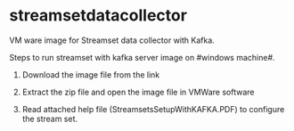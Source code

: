 # streamsetdatacollector
VM ware image for Streamset data collector with Kafka.

Steps to run streamset with kafka server image on #windows machine#.

1. Download the image file from the link 

2. Extract the zip file and open the image file in VMWare software
    
2. Read attached help file (StreamsetsSetupWithKAFKA.PDF) to configure the stream set.


